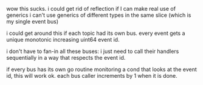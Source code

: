 wow this sucks.
i could get rid of reflection if I can make real use of generics
i can't use generics of different types in the same slice (which is my single event bus)

i could get around this if each topic had its own bus.
every event gets a unique monotonic increasing uint64 event id.

i don't have to fan-in all these buses:
    i just need to call their handlers sequentially in a way that respects the event id.

if every bus has its own go routine monitoring a cond that looks at the event id,
this will work ok. each bus caller increments by 1 when it is done.
